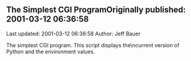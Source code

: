 ## The Simplest CGI ProgramOriginally published: 2001-03-12 06:36:58 
Last updated: 2001-03-12 06:36:58 
Author: Jeff Bauer 
 
The simplest CGI program. This script displays the\ncurrent version of Python and the environment values.